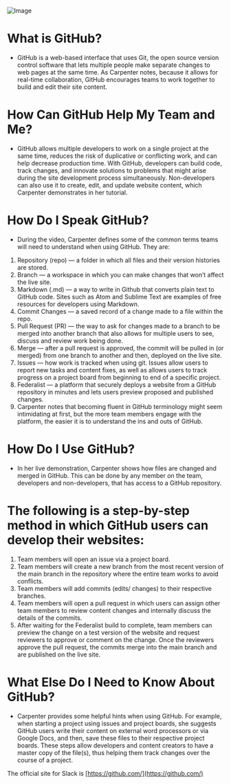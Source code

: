 ![Image](https://miro.medium.com/max/719/1*WaaXnUvhvrswhBJSw4YTuQ.png "Logo Title Text 1")
<br>

# What is GitHub?
* GitHub is a web-based interface that uses Git, the open source version control software that lets multiple people make separate changes to web pages at the same time. As Carpenter notes, because it allows for real-time collaboration, GitHub encourages teams to work together to build and edit their site content.

# How Can GitHub Help My Team and Me?
* GitHub allows multiple developers to work on a single project at the same time, reduces the risk of duplicative or conflicting work, and can help decrease production time. With GitHub, developers can build code, track changes, and innovate solutions to problems that might arise during the site development process simultaneously. Non-developers can also use it to create, edit, and update website content, which Carpenter demonstrates in her tutorial.

# How Do I Speak GitHub?
* During the video, Carpenter defines some of the common terms teams will need to understand when using GitHub. They are:

1. Repository (repo) — a folder in which all files and their version histories are stored.
2. Branch — a workspace in which you can make changes that won’t affect the live site.
3. Markdown (.md) — a way to write in Github that converts plain text to GitHub code. Sites such as Atom and Sublime Text are examples of free resources for developers using Markdown.
4. Commit Changes — a saved record of a change made to a file within the repo.
5. Pull Request (PR) — the way to ask for changes made to a branch to be merged into another branch that also allows for multiple users to see, discuss and review work being done.
6. Merge — after a pull request is approved, the commit will be pulled in (or merged) from one branch to another and then, deployed on the live site.
7. Issues — how work is tracked when using git. Issues allow users to report new tasks and content fixes, as well as allows users to track progress on a project board from beginning to end of a specific project.
8. Federalist — a platform that securely deploys a website from a GitHub repository in minutes and lets users preview proposed and published changes.
9. Carpenter notes that becoming fluent in GitHub terminology might seem intimidating at first, but the more team members engage with the platform, the easier it is to understand the ins and outs of GitHub.

# How Do I Use GitHub?
* In her live demonstration, Carpenter shows how files are changed and merged in GitHub. This can be done by any member on the team, developers and non-developers, that has access to a GitHub repository. 
# The following is a step-by-step method in which GitHub users can develop their websites:

1. Team members will open an issue via a project board.
2. Team members will create a new branch from the most recent version of the main branch in the repository where the entire team works to avoid conflicts.
3. Team members will add commits (edits/ changes) to their respective branches.
4. Team members will open a pull request in which users can assign other team members to review content changes and internally discuss the details of the commits.
5. After waiting for the Federalist build to complete, team members can preview the change on a test version of the website and request reviewers to approve or comment on the change. Once the reviewers approve the pull request, the commits merge into the main branch and are published on the live site.
# What Else Do I Need to Know About GitHub?
* Carpenter provides some helpful hints when using GitHub. For example, when starting a project using issues and project boards, she suggests GitHub users write their content on external word processors or via Google Docs, and then, save these files to their respective project boards. These steps allow developers and content creators to have a master copy of the file(s), thus helping them track changes over the course of a project.

The official site for Slack is [https://github.com/](https://github.com/)